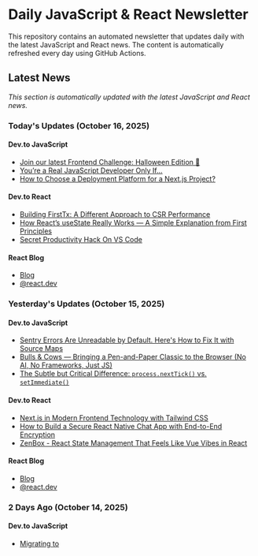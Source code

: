 # Daily JavaScript & React Newsletter

This repository contains an automated newsletter that updates daily with the latest JavaScript and React news. The content is automatically refreshed every day using GitHub Actions.

## Latest News

*This section is automatically updated with the latest JavaScript and React news.*

### Today's Updates (October 16, 2025)

#### Dev.to JavaScript

- [Join our latest Frontend Challenge: Halloween Edition 🦇](https://dev.to/devteam/join-our-latest-frontend-challenge-halloween-edition-55oi)
- [You’re a Real JavaScript Developer Only If...](https://dev.to/hadil/youre-a-real-javascript-developer-only-if-294c)
- [How to Choose a Deployment Platform for a Next.js Project?](https://dev.to/c1avie_60b7853948e3d4/how-to-choose-a-deployment-platform-for-a-nextjs-project-3bbl)

#### Dev.to React

- [Building FirstTx: A Different Approach to CSR Performance](https://dev.to/joseph0926/building-firsttx-a-different-approach-to-csr-performance-1eel)
- [How React’s useState Really Works — A Simple Explanation from First Principles](https://dev.to/safal_bhandari/how-reacts-usestate-really-works-a-simple-explanation-from-first-principles-17nh)
- [Secret Productivity Hack On VS Code](https://dev.to/harish_kumar_20cdaccf4610/secret-productivity-hack-on-vs-code-1cna)

#### React Blog

- [Blog](https://react.dev/blog)
- [@react.dev](https://bsky.app/profile/react.dev)

### Yesterday's Updates (October 15, 2025)

#### Dev.to JavaScript

- [Sentry Errors Are Unreadable by Default. Here's How to Fix It with Source Maps](https://dev.to/gethopp/sentry-errors-are-unreadable-by-default-heres-how-to-fix-it-with-source-maps-435n)
- [Bulls & Cows — Bringing a Pen-and-Paper Classic to the Browser (No AI, No Frameworks, Just JS)](https://dev.to/yosolita1978/bulls-cows-bringing-a-pen-and-paper-classic-to-the-browser-no-ai-no-frameworks-just-js-iop)
- [The Subtle but Critical Difference: `process.nextTick()` vs. `setImmediate()`](https://dev.to/alex_aslam/the-subtle-but-critical-difference-processnexttick-vs-setimmediate-28c1)

#### Dev.to React

- [Next.js in Modern Frontend Technology with Tailwind CSS](https://dev.to/sunny_sahu_f5201e84adb64a/nextjs-in-modern-frontend-technology-with-tailwind-css-2g2d)
- [How to Build a Secure React Native Chat App with End-to-End Encryption](https://dev.to/getstreamhq/how-to-build-a-secure-react-native-chat-app-with-end-to-end-encryption-24gl)
- [ZenBox - React State Management That Feels Like Vue Vibes in React](https://dev.to/del-wang/zenbox-react-state-management-that-feels-like-vue-vibes-in-react-mip)

#### React Blog

- [Blog](https://react.dev/blog)
- [@react.dev](https://bsky.app/profile/react.dev)

### 2 Days Ago (October 14, 2025)

#### Dev.to JavaScript

- [Migrating to <template> tag](https://dev.to/ijlee2/migrating-to-tag-39on)
- [Modals and accessibility](https://dev.to/miasalazar/modals-and-accessibility-111e)
- [Node CLI for any server](https://dev.to/kjue/node-cli-for-any-server-2cb5)

#### Dev.to React

- [How I Built an Oreo Generator with 1.1 Sextillion Combinations](https://dev.to/codypearce/how-i-built-an-oreo-generator-with-11-sextillion-combinations-de7)
- [Humans still win: why frontend basics matter — even with Gemini, GPT, and Claude](https://dev.to/rajibola/humans-still-win-why-frontend-basics-matter-even-with-gemini-gpt-and-claude-1efl)
- [The React Foundation — A New Era for Open Collaboration](https://dev.to/cristiansifuentes/the-react-foundation-a-new-era-for-open-collaboration-5fjh)

#### React Blog

- [Blog](https://react.dev/blog)
- [@react.dev](https://bsky.app/profile/react.dev)

## How It Works

This newsletter uses:
- GitHub Actions for daily automation
- JavaScript to fetch the latest news from relevant sources
- Automatic commits to update this README.md file

## Setup

To set up this newsletter in your own repository:

1. Fork this repository
2. Enable GitHub Actions in your repository settings
3. The newsletter will automatically update daily

## Contributing

Contributions to improve the newsletter format or sources are welcome!

<!-- NEWS_DATA_START -->
[
  {
    "date": "2025-10-16",
    "formattedDate": "October 16, 2025",
    "news": [
      {
        "title": "Join our latest Frontend Challenge: Halloween Edition 🦇",
        "link": "https://dev.to/devteam/join-our-latest-frontend-challenge-halloween-edition-55oi",
        "source": "Dev.to JavaScript"
      },
      {
        "title": "You’re a Real JavaScript Developer Only If...",
        "link": "https://dev.to/hadil/youre-a-real-javascript-developer-only-if-294c",
        "source": "Dev.to JavaScript"
      },
      {
        "title": "How to Choose a Deployment Platform for a Next.js Project?",
        "link": "https://dev.to/c1avie_60b7853948e3d4/how-to-choose-a-deployment-platform-for-a-nextjs-project-3bbl",
        "source": "Dev.to JavaScript"
      },
      {
        "title": "Building FirstTx: A Different Approach to CSR Performance",
        "link": "https://dev.to/joseph0926/building-firsttx-a-different-approach-to-csr-performance-1eel",
        "source": "Dev.to React"
      },
      {
        "title": "How React’s useState Really Works — A Simple Explanation from First Principles",
        "link": "https://dev.to/safal_bhandari/how-reacts-usestate-really-works-a-simple-explanation-from-first-principles-17nh",
        "source": "Dev.to React"
      },
      {
        "title": "Secret Productivity Hack On VS Code",
        "link": "https://dev.to/harish_kumar_20cdaccf4610/secret-productivity-hack-on-vs-code-1cna",
        "source": "Dev.to React"
      },
      {
        "title": "Blog",
        "link": "https://react.dev/blog",
        "source": "React Blog"
      },
      {
        "title": "@react.dev",
        "link": "https://bsky.app/profile/react.dev",
        "source": "React Blog"
      }
    ]
  },
  {
    "date": "2025-10-15",
    "formattedDate": "October 15, 2025",
    "news": [
      {
        "title": "Sentry Errors Are Unreadable by Default. Here's How to Fix It with Source Maps",
        "link": "https://dev.to/gethopp/sentry-errors-are-unreadable-by-default-heres-how-to-fix-it-with-source-maps-435n",
        "source": "Dev.to JavaScript"
      },
      {
        "title": "Bulls & Cows — Bringing a Pen-and-Paper Classic to the Browser (No AI, No Frameworks, Just JS)",
        "link": "https://dev.to/yosolita1978/bulls-cows-bringing-a-pen-and-paper-classic-to-the-browser-no-ai-no-frameworks-just-js-iop",
        "source": "Dev.to JavaScript"
      },
      {
        "title": "The Subtle but Critical Difference: `process.nextTick()` vs. `setImmediate()`",
        "link": "https://dev.to/alex_aslam/the-subtle-but-critical-difference-processnexttick-vs-setimmediate-28c1",
        "source": "Dev.to JavaScript"
      },
      {
        "title": "Next.js in Modern Frontend Technology with Tailwind CSS",
        "link": "https://dev.to/sunny_sahu_f5201e84adb64a/nextjs-in-modern-frontend-technology-with-tailwind-css-2g2d",
        "source": "Dev.to React"
      },
      {
        "title": "How to Build a Secure React Native Chat App with End-to-End Encryption",
        "link": "https://dev.to/getstreamhq/how-to-build-a-secure-react-native-chat-app-with-end-to-end-encryption-24gl",
        "source": "Dev.to React"
      },
      {
        "title": "ZenBox - React State Management That Feels Like Vue Vibes in React",
        "link": "https://dev.to/del-wang/zenbox-react-state-management-that-feels-like-vue-vibes-in-react-mip",
        "source": "Dev.to React"
      },
      {
        "title": "Blog",
        "link": "https://react.dev/blog",
        "source": "React Blog"
      },
      {
        "title": "@react.dev",
        "link": "https://bsky.app/profile/react.dev",
        "source": "React Blog"
      }
    ]
  },
  {
    "date": "2025-10-14",
    "formattedDate": "October 14, 2025",
    "news": [
      {
        "title": "Migrating to <template> tag",
        "link": "https://dev.to/ijlee2/migrating-to-tag-39on",
        "source": "Dev.to JavaScript"
      },
      {
        "title": "Modals and accessibility",
        "link": "https://dev.to/miasalazar/modals-and-accessibility-111e",
        "source": "Dev.to JavaScript"
      },
      {
        "title": "Node CLI for any server",
        "link": "https://dev.to/kjue/node-cli-for-any-server-2cb5",
        "source": "Dev.to JavaScript"
      },
      {
        "title": "How I Built an Oreo Generator with 1.1 Sextillion Combinations",
        "link": "https://dev.to/codypearce/how-i-built-an-oreo-generator-with-11-sextillion-combinations-de7",
        "source": "Dev.to React"
      },
      {
        "title": "Humans still win: why frontend basics matter — even with Gemini, GPT, and Claude",
        "link": "https://dev.to/rajibola/humans-still-win-why-frontend-basics-matter-even-with-gemini-gpt-and-claude-1efl",
        "source": "Dev.to React"
      },
      {
        "title": "The React Foundation — A New Era for Open Collaboration",
        "link": "https://dev.to/cristiansifuentes/the-react-foundation-a-new-era-for-open-collaboration-5fjh",
        "source": "Dev.to React"
      },
      {
        "title": "Blog",
        "link": "https://react.dev/blog",
        "source": "React Blog"
      },
      {
        "title": "@react.dev",
        "link": "https://bsky.app/profile/react.dev",
        "source": "React Blog"
      }
    ]
  }
]
<!-- NEWS_DATA_END -->
